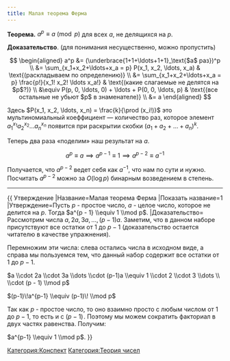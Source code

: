 ```yaml
---
title: Малая теорема Ферма
---
```


**Теорема.** $a^p \equiv a \pmod p$ для всех $a$, не делящихся на $p$.

**Доказательство**. (для понимания несущественно, можно пропустить)

$$
\begin{aligned}
a^p &= (\underbrace{1+1+\ldots+1+1}_\text{$a$ раз})^p
\\  &= \sum_{x_1+x_2+\ldots+x_a = p} P(x_1, x_2, \ldots, x_a) & \text{(раскладываем по определению)}
\\  &= \sum_{x_1+x_2+\ldots+x_a = p} \frac{p!}{x_1! x_2! \ldots x_a!} & \text{(какие слагаемые не делятся на $p$?)}
\\  &\equiv P(p, 0, \ldots, 0) + \ldots + P(0, 0, \ldots, p) & \text{(все остальные не убьют $p$ в знаменателе)}
\\  &= a
\end{aligned}
$$

Здесь $P(x_1, x_2, \ldots, x_n) = \frac{k}{\prod (x_i!)}$ это мультиномиальный коеффициент — количество раз, которое элемент $a_1^{x_1} a_2^{x_2} \ldots a_n^{x_n}$ появится при раскрытии скобки $(a_1 + a_2 + \ldots + a_n)^k$.

Теперь два раза «поделим» наш результат на $a$.

$$ a^p \equiv a \implies a^{p-1} \equiv 1 \implies a^{p-2} \equiv a^{-1} $$

Получается, что $a^{p-2}$ ведет себя как $a^{-1}$, что нам по сути и нужно.
Посчитать $a^{p-2}$ можно за $O(\log p)$ бинарным возведением в степень.

---

{{ Утверждение |Название=Малая теорема Ферма |Показать название=1
|Утверждение=Пусть $p$ - простое число, $a$ - целое число, которое
не делится на $p$. Тогда $a^{p - 1} \\equiv 1 \\mod p$. |Доказательство=
Рассмотрим числа $a, 2a, 3a, ... ,(p - 1)a$. Заметим, что в данном
наборе присутствуют все остатки от $1$ до $p - 1$ (доказательство
остается читателю в качестве упражнения).

Перемножим эти числа: слева остались числа в исходном виде, а справа мы
пользуемся тем, что данный набор содержит все остатки от $1$ до $p -
1$.

$a \\cdot 2a \\cdot 3a \\dots \\cdot (p-1)a \\equiv 1 \\cdot 2 \\cdot 3
\\dots \\ \\cdot (p - 1) \\mod p$

$(p-1)\!a^{p-1} \\equiv (p-1)\! \\mod p$

Так как $p$ - простое число, то оно взаимно просто с любым числом от $1$
до $p - 1$, то есть и с $(p - 1)\!$. Поэтому мы можем сократить
факториал в двух частях равенства. Получим:

$a^{p-1} \\equiv 1 \\mod p$. }}

[Категория:Конспект](Категория:Конспект "wikilink") [Категория:Теория
чисел](Категория:Теория_чисел "wikilink")